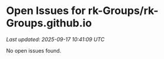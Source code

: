 # Open Issues for rk-Groups/rk-Groups.github.io

*Last updated: 2025-09-17 10:41:09 UTC*

No open issues found.
